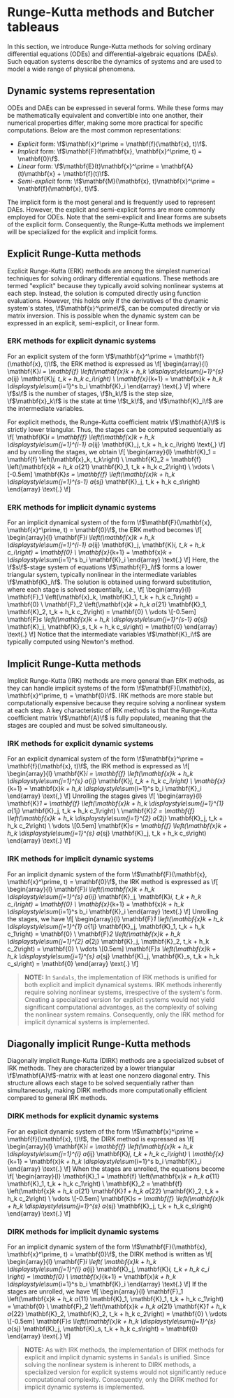 # Runge-Kutta methods and Butcher tableaus

In this section, we introduce Runge-Kutta methods for solving ordinary differential equations (ODEs) and differential-algebraic equations (DAEs). Such equation systems describe the dynamics of systems and are used to model a wide range of physical phenomena.

## Dynamic systems representation

ODEs and DAEs can be expressed in several forms. While these forms may be mathematically equivalent and convertible into one another, their numerical properties differ, making some more practical for specific computations. Below are the most common representations:

- *Explicit* form: \f$\mathbf{x}^\prime = \mathbf{f}(\mathbf{x}, t)\f$.
- *Implicit* form: \f$\mathbf{F}(t\mathbf{x}, \mathbf{x}^\prime, t) = \mathbf{0}\f$.
- *Linear* form: \f$\mathbf{E}(t)\mathbf{x}^\prime = \mathbf{A}(t)\mathbf{x} + \mathbf{f}(t)\f$.
- *Semi-explicit* form: \f$\mathbf{M}(\mathbf{x}, t)\mathbf{x}^\prime = \mathbf{f}(\mathbf{x}, t)\f$.

The implicit form is the most general and is frequently used to represent DAEs. However, the explicit and semi-explicit forms are more commonly employed for ODEs. Note that the semi-explicit and linear forms are subsets of the explicit form. Consequently, the Runge-Kutta methods we implement will be specialized for the explicit and implicit forms.

## Explicit Runge-Kutta methods

Explicit Runge-Kutta (ERK) methods are among the simplest numerical techniques for solving ordinary differential equations. These methods are termed "explicit" because they typically avoid solving nonlinear systems at each step. Instead, the solution is computed directly using function evaluations. However, this holds only if the derivatives of the dynamic system's states, \f$\mathbf{x}^\prime\f$, can be computed directly or via matrix inversion. This is possible when the dynamic system can be expressed in an explicit, semi-explicit, or linear form.

### ERK methods for explicit dynamic systems

For an explicit system of the form \f$\mathbf{x}^\prime = \mathbf{f}(\mathbf{x}, t)\f$, the ERK method is expressed as
\f[
  \begin{array}{l}
    \mathbf{K}_i = \mathbf{f} \left(\mathbf{x}_k + h_k \displaystyle\sum_{j=1}^{s} a_{ij} \mathbf{K}_j, t_k + h_k c_i\right) \\
    \mathbf{x}_{k+1} = \mathbf{x}_k + h_k \displaystyle\sum_{i=1}^s b_i \mathbf{K}_i
  \end{array} \text{.}
\f]
where \f$s\f$ is the number of stages, \f$h_k\f$ is the step size, \f$\mathbf{x}_k\f$ is the state at time \f$t_k\f$, and \f$\mathbf{K}_i\f$ are the intermediate variables.

For explicit methods, the Runge-Kutta coefficient matrix \f$\mathbf{A}\f$ is strictly lower triangular. Thus, the stages can be computed sequentially as
\f[
  \mathbf{K}_i = \mathbf{f} \left(\mathbf{x}_k + h_k \displaystyle\sum_{j=1}^{i-1} a_{ij} \mathbf{K}_j, t_k + h_k c_i\right) \text{,}
\f]
and by unrolling the stages, we obtain
\f[
  \begin{array}{l}
    \mathbf{K}_1 = \mathbf{f} \left(\mathbf{x}_k, t_k\right) \\
    \mathbf{K}_2 = \mathbf{f} \left(\mathbf{x}_k + h_k a_{21} \mathbf{K}_1, t_k + h_k c_2\right) \\
    \vdots \\[-0.5em]
    \mathbf{K}_s = \mathbf{f} \left(\mathbf{x}_k + h_k \displaystyle\sum_{j=1}^{s-1} a_{sj} \mathbf{K}_j, t_k + h_k c_s\right)
  \end{array} \text{.}
\f]

### ERK methods for implicit dynamic systems

For an implicit dynamical system of the form  \f$\mathbf{F}(\mathbf{x}, \mathbf{x}^\prime, t) = \mathbf{0}\f$, the ERK method becomes
\f[
  \begin{array}{l}
    \mathbf{F}_i \left(\mathbf{x}_k + h_k \displaystyle\sum_{j=1}^{i-1} a_{ij} \mathbf{K}_j, \mathbf{K}_i, t_k + h_k c_i\right) = \mathbf{0} \\
      \mathbf{x}_{k+1} = \mathbf{x}_k + \displaystyle\sum_{i=1}^s b_i \mathbf{K}_i
  \end{array} \text{.}
\f]
Here, the \f$s\f$-stage system of equations \f$\mathbf{F}_i\f$ forms a lower triangular system, typically nonlinear in the intermediate variables \f$\mathbf{K}_i\f$. The solution is obtained using forward substitution, where each stage is solved sequentially, *i.e.,*
\f[
  \begin{array}{l}
    \mathbf{F}_1 \left(\mathbf{x}_k, \mathbf{K}_1, t_k + h_k c_1\right) = \mathbf{0} \\
    \mathbf{F}_2 \left(\mathbf{x}_k + h_k a_{21} \mathbf{K}_1, \mathbf{K}_2, t_k + h_k c_2\right) = \mathbf{0} \\
    \vdots \\[-0.5em]
    \mathbf{F}_s \left(\mathbf{x}_k + h_k \displaystyle\sum_{j=1}^{s-1} a_{sj} \mathbf{K}_j, \mathbf{K}_s, t_k + h_k c_s\right) = \mathbf{0}
  \end{array} \text{.}
\f]
Notice that the intermediate variables \f$\mathbf{K}_i\f$ are typically computed using Newton's method.

## Implicit Runge-Kutta methods

Implicit Runge-Kutta (IRK) methods are more general than ERK methods, as they can handle implicit systems of the form \f$\mathbf{F}(\mathbf{x}, \mathbf{x}^\prime, t) = \mathbf{0}\f$. IRK methods are more stable but computationally expensive because they require solving a nonlinear system at each step. A key characteristic of IRK methods is that the Runge-Kutta coefficient matrix \f$\mathbf{A}\f$ is fully populated, meaning that the stages are coupled and must be solved simultaneously.

### IRK methods for explicit dynamic systems

For an explicit dynamical system of the form \f$\mathbf{x}^\prime = \mathbf{f}(\mathbf{x}, t)\f$, the IRK method is expressed as
\f[
  \begin{array}{l}
    \mathbf{K}_i = \mathbf{f} \left(\mathbf{x}_k + h_k \displaystyle\sum_{j=1}^{s} a_{ij} \mathbf{K}_j, t_k + h_k c_i\right) \\
    \mathbf{x}_{k+1} = \mathbf{x}_k + h_k \displaystyle\sum_{i=1}^s b_i \mathbf{K}_i
  \end{array} \text{,}
\f]
Unrolling the stages gives
\f[
  \begin{array}{l}
    \mathbf{K}_1 = \mathbf{f} \left(\mathbf{x}_k + h_k \displaystyle\sum_{j=1}^{1} a_{1j} \mathbf{K}_j, t_k + h_k c_1\right) \\
    \mathbf{K}_2 = \mathbf{f} \left(\mathbf{x}_k + h_k \displaystyle\sum_{j=1}^{2} a_{2j} \mathbf{K}_j, t_k + h_k c_2\right) \\
    \vdots \\[0.5em]
    \mathbf{K}_s = \mathbf{f} \left(\mathbf{x}_k + h_k \displaystyle\sum_{j=1}^{s} a_{sj} \mathbf{K}_j, t_k + h_k c_s\right)
  \end{array} \text{.}
\f]

### IRK methods for implicit dynamic systems

For an implicit dynamic system of the form \f$\mathbf{F}(\mathbf{x}, \mathbf{x}^\prime, t) = \mathbf{0}\f$, the IRK method is expressed as
\f[
  \begin{array}{l}
    \mathbf{F}_i \left(\mathbf{x}_k + h_k \displaystyle\sum_{j=1}^{s} a_{ij} \mathbf{K}_j, \mathbf{K}_i, t_k + h_k c_i\right) = \mathbf{0} \\
    \mathbf{x}_{k+1} = \mathbf{x}_k + h_k \displaystyle\sum_{i=1}^s b_i \mathbf{K}_i
  \end{array} \text{.}
\f]
Unrolling the stages, we have
\f[
  \begin{array}{l}
    \mathbf{F}_1 \left(\mathbf{x}_k + h_k \displaystyle\sum_{j=1}^{1} a_{1j} \mathbf{K}_j, \mathbf{K}_1, t_k + h_k c_1\right) = \mathbf{0} \\
    \mathbf{F}_2 \left(\mathbf{x}_k + h_k \displaystyle\sum_{j=1}^{2} a_{2j} \mathbf{K}_j, \mathbf{K}_2, t_k + h_k c_2\right) = \mathbf{0} \\
    \vdots \\[0.5em]
    \mathbf{F}_s \left(\mathbf{x}_k + h_k \displaystyle\sum_{j=1}^{s} a_{sj} \mathbf{K}_j, \mathbf{K}_s, t_k + h_k c_s\right) = \mathbf{0}
  \end{array} \text{.}
\f]

> **NOTE:** In `Sandals`, the implementation of IRK methods is unified for both explicit and implicit dynamical systems. IRK methods inherently require solving nonlinear systems, irrespective of the system's form. Creating a specialized version for explicit systems would not yield significant computational advantages, as the complexity of solving the nonlinear system remains. Consequently, only the IRK method for implicit dynamical systems is implemented.

## Diagonally implicit Runge-Kutta methods

Diagonally implicit Runge-Kutta (DIRK) methods are a specialized subset of IRK methods. They are characterized by a lower triangular \f$\mathbf{A}\f$-matrix with at least one nonzero diagonal entry. This structure allows each stage to be solved sequentially rather than simultaneously, making DIRK methods more computationally efficient compared to general IRK methods.

### DIRK methods for explicit dynamic systems

For an explicit dynamic system of the form \f$\mathbf{x}^\prime = \mathbf{f}(\mathbf{x}, t)\f$, the DIRK method is expressed as
\f[
  \begin{array}{l}
    \mathbf{K}_i = \mathbf{f} \left(\mathbf{x}_k + h_k \displaystyle\sum_{j=1}^{i} a_{ij} \mathbf{K}_j, t_k + h_k c_i\right) \\
    \mathbf{x}_{k+1} = \mathbf{x}_k + h_k \displaystyle\sum_{i=1}^s b_i \mathbf{K}_i
  \end{array} \text{.}
\f]
When the stages are unrolled, the equations become
\f[
  \begin{array}{l}
    \mathbf{K}_1 = \mathbf{f} \left(\mathbf{x}_k + h_k a_{11} \mathbf{K}_1, t_k + h_k c_1\right) \\
    \mathbf{K}_2 = \mathbf{f} \left(\mathbf{x}_k + h_k a_{21} \mathbf{K}_1 + h_k a_{22} \mathbf{K}_2, t_k + h_k c_2\right) \\
    \vdots \\[-0.5em]
    \mathbf{K}_s = \mathbf{f} \left(\mathbf{x}_k + h_k \displaystyle\sum_{j=1}^{s} a_{sj} \mathbf{K}_j, t_k + h_k c_s\right)
  \end{array} \text{.}
\f]

### DIRK methods for implicit dynamic systems

For an implicit dynamic system of the form \f$\mathbf{F}(\mathbf{x}, \mathbf{x}^\prime, t) = \mathbf{0}\f$, the DIRK method is written as
\f[
  \begin{array}{l}
    \mathbf{F}_i \left(
      \mathbf{x}_k + h_k \displaystyle\sum_{j=1}^{i} a_{ij} \mathbf{K}_j, \mathbf{K}_i, t_k + h_k c_i
    \right) = \mathbf{0} \\
    \mathbf{x}_{k+1} = \mathbf{x}_k + h_k \displaystyle\sum_{i=1}^s b_i \mathbf{K}_i
  \end{array} \text{.}
\f]
If the stages are unrolled, we have
\f[
  \begin{array}{l}
    \mathbf{F}_1 \left(\mathbf{x}_k + h_k a_{11} \mathbf{K}_1, \mathbf{K}_1, t_k + h_k c_1\right) = \mathbf{0} \\
    \mathbf{F}_2 \left(\mathbf{x}_k + h_k a_{21} \mathbf{K}_1 + h_k a_{22} \mathbf{K}_2, \mathbf{K}_2, t_k + h_k c_2\right) = \mathbf{0} \\
    \vdots \\[-0.5em]
    \mathbf{F}_s \left(\mathbf{x}_k + h_k \displaystyle\sum_{j=1}^{s} a_{sj} \mathbf{K}_j, \mathbf{K}_s, t_k + h_k c_s\right) = \mathbf{0}
  \end{array} \text{.}
\f]

> **NOTE:** As with IRK methods, the implementation of DIRK methods for explicit and implicit dynamic systems in `Sandals` is unified. Since solving the nonlinear system is inherent to DIRK methods, a specialized version for explicit systems would not significantly reduce computational complexity. Consequently, only the DIRK method for implicit dynamic systems is implemented.
